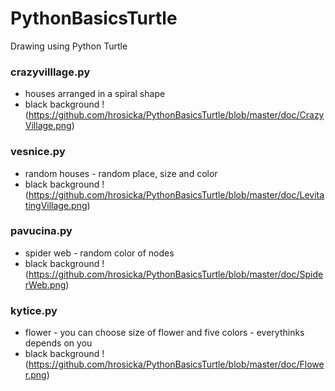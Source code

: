# PythonBasicsTurtle
Drawing using Python Turtle

### crazyvilllage.py
- houses arranged in a spiral shape
- black background
!(https://github.com/hrosicka/PythonBasicsTurtle/blob/master/doc/CrazyVillage.png)

### vesnice.py
- random houses - random place, size and color
- black background
!(https://github.com/hrosicka/PythonBasicsTurtle/blob/master/doc/LevitatingVillage.png)

### pavucina.py
- spider web - random color of nodes
- black background
!(https://github.com/hrosicka/PythonBasicsTurtle/blob/master/doc/SpiderWeb.png)

### kytice.py
- flower - you can choose size of flower and five colors - everythinks depends on you
- black background
!(https://github.com/hrosicka/PythonBasicsTurtle/blob/master/doc/Flower.png)

